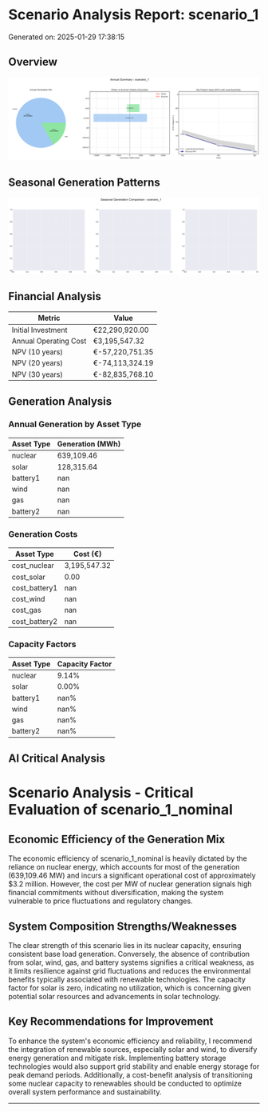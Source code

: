 # Scenario Analysis Report: scenario_1
Generated on: 2025-01-29 17:38:15

## Overview
![Annual Summary](figure/annual_summary.png)

## Seasonal Generation Patterns
![Seasonal Comparison](figure/seasonal_comparison.png)

## Financial Analysis
| Metric | Value |
|--------|--------|
| Initial Investment | €22,290,920.00 |
| Annual Operating Cost | €3,195,547.32 |
| NPV (10 years) | €-57,220,751.35 |
| NPV (20 years) | €-74,113,324.19 |
| NPV (30 years) | €-82,835,768.10 |

## Generation Analysis

### Annual Generation by Asset Type
| Asset Type | Generation (MWh) |
|------------|-----------------|
| nuclear | 639,109.46 |
| solar | 128,315.64 |
| battery1 | nan |
| wind | nan |
| gas | nan |
| battery2 | nan |

### Generation Costs
| Asset Type | Cost (€) |
|------------|----------|
| cost_nuclear | 3,195,547.32 |
| cost_solar | 0.00 |
| cost_battery1 | nan |
| cost_wind | nan |
| cost_gas | nan |
| cost_battery2 | nan |

### Capacity Factors
| Asset Type | Capacity Factor |
|------------|----------------|
| nuclear | 9.14% |
| solar | 0.00% |
| battery1 | nan% |
| wind | nan% |
| gas | nan% |
| battery2 | nan% |

## AI Critical Analysis
# Scenario Analysis - Critical Evaluation of scenario_1_nominal

## Economic Efficiency of the Generation Mix
The economic efficiency of scenario_1_nominal is heavily dictated by the reliance on nuclear energy, which accounts for most of the generation (639,109.46 MW) and incurs a significant operational cost of approximately $3.2 million. However, the cost per MW of nuclear generation signals high financial commitments without diversification, making the system vulnerable to price fluctuations and regulatory changes.

## System Composition Strengths/Weaknesses
The clear strength of this scenario lies in its nuclear capacity, ensuring consistent base load generation. Conversely, the absence of contribution from solar, wind, gas, and battery systems signifies a critical weakness, as it limits resilience against grid fluctuations and reduces the environmental benefits typically associated with renewable technologies. The capacity factor for solar is zero, indicating no utilization, which is concerning given potential solar resources and advancements in solar technology.

## Key Recommendations for Improvement
To enhance the system's economic efficiency and reliability, I recommend the integration of renewable sources, especially solar and wind, to diversify energy generation and mitigate risk. Implementing battery storage technologies would also support grid stability and enable energy storage for peak demand periods. Additionally, a cost-benefit analysis of transitioning some nuclear capacity to renewables should be conducted to optimize overall system performance and sustainability.

---
